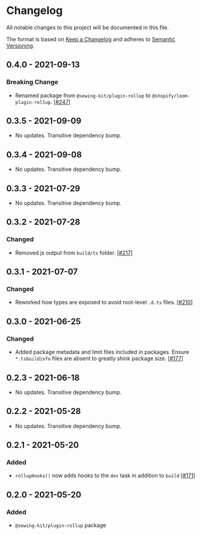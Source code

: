 # Changelog

All notable changes to this project will be documented in this file.

The format is based on [Keep a Changelog](http://keepachangelog.com/en/1.0.0/)
and adheres to [Semantic Versioning](http://semver.org/spec/v2.0.0.html).

<!-- ## Unreleased -->

## 0.4.0 - 2021-09-13

### Breaking Change

- Renamed package from `@sewing-kit/plugin-rollup` to `@shopify/loom-plugin-rollup`. [[#247](https://github.com/Shopify/loom/pull/247)]

## 0.3.5 - 2021-09-09

- No updates. Transitive dependency bump.

## 0.3.4 - 2021-09-08

- No updates. Transitive dependency bump.

## 0.3.3 - 2021-07-29

- No updates. Transitive dependency bump.

## 0.3.2 - 2021-07-28

### Changed

- Removed js output from `build/ts` folder. [[#217](https://github.com/Shopify/loom/pull/217)]

## 0.3.1 - 2021-07-07

### Changed

- Reworked how types are exposed to avoid root-level `.d.ts` files. [[#210](https://github.com/Shopify/loom/pull/210)]

## 0.3.0 - 2021-06-25

### Changed

- Added package metadata and limit files included in packages. Ensure `*.tsbuildinfo` files are absent to greatly shink package size. [[#177](https://github.com/Shopify/loom/pull/177)]

## 0.2.3 - 2021-06-18

- No updates. Transitive dependency bump.

## 0.2.2 - 2021-05-28

- No updates. Transitive dependency bump.

## 0.2.1 - 2021-05-20

### Added

- `rollupHooks()` now adds hooks to the `dev` task in addition to `build` [[#171](https://github.com/Shopify/loom/pull/171)]

## 0.2.0 - 2021-05-20

### Added

- `@sewing-kit/plugin-rollup` package
